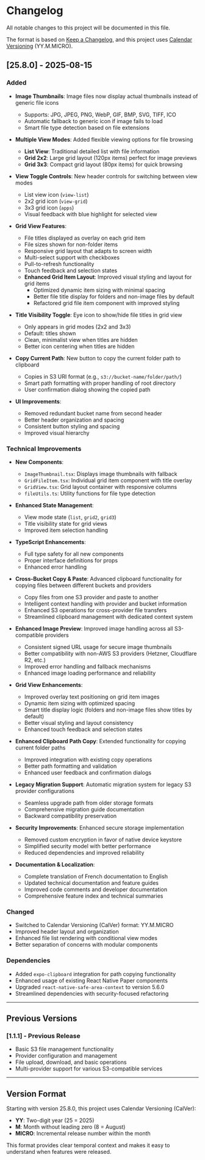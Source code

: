 # Changelog

All notable changes to this project will be documented in this file.

The format is based on [Keep a Changelog](https://keepachangelog.com/en/1.0.0/),
and this project uses [Calendar Versioning](https://calver.org/) (YY.M.MICRO).

## [25.8.0] - 2025-08-15

### Added
- **Image Thumbnails**: Image files now display actual thumbnails instead of generic file icons
  - Supports: JPG, JPEG, PNG, WebP, GIF, BMP, SVG, TIFF, ICO
  - Automatic fallback to generic icon if image fails to load
  - Smart file type detection based on file extensions

- **Multiple View Modes**: Added flexible viewing options for file browsing
  - **List View**: Traditional detailed list with file information
  - **Grid 2x2**: Large grid layout (120px items) perfect for image previews
  - **Grid 3x3**: Compact grid layout (80px items) for quick browsing

- **View Toggle Controls**: New header controls for switching between view modes
  - List view icon (`view-list`)
  - 2x2 grid icon (`view-grid`) 
  - 3x3 grid icon (`apps`)
  - Visual feedback with blue highlight for selected view

- **Grid View Features**:
  - File titles displayed as overlay on each grid item
  - File sizes shown for non-folder items
  - Responsive grid layout that adapts to screen width
  - Multi-select support with checkboxes
  - Pull-to-refresh functionality
  - Touch feedback and selection states
  - **Enhanced Grid Item Layout**: Improved visual styling and layout for grid items
    - Optimized dynamic item sizing with minimal spacing
    - Better file title display for folders and non-image files by default
    - Refactored grid file item component with improved styling

- **Title Visibility Toggle**: Eye icon to show/hide file titles in grid view
  - Only appears in grid modes (2x2 and 3x3)
  - Default: titles shown
  - Clean, minimalist view when titles are hidden
  - Better icon centering when titles are hidden

- **Copy Current Path**: New button to copy the current folder path to clipboard
  - Copies in S3 URI format (e.g., `s3://bucket-name/folder/path/`)
  - Smart path formatting with proper handling of root directory
  - User confirmation dialog showing the copied path

- **UI Improvements**:
  - Removed redundant bucket name from second header
  - Better header organization and spacing
  - Consistent button styling and spacing
  - Improved visual hierarchy

### Technical Improvements
- **New Components**:
  - `ImageThumbnail.tsx`: Displays image thumbnails with fallback
  - `GridFileItem.tsx`: Individual grid item component with title overlay
  - `GridView.tsx`: Grid layout container with responsive columns
  - `fileUtils.ts`: Utility functions for file type detection

- **Enhanced State Management**:
  - View mode state (`list`, `grid2`, `grid3`)
  - Title visibility state for grid views
  - Improved item selection handling

- **TypeScript Enhancements**:
  - Full type safety for all new components
  - Proper interface definitions for props
  - Enhanced error handling

- **Cross-Bucket Copy & Paste**: Advanced clipboard functionality for copying files between different buckets and providers
  - Copy files from one S3 provider and paste to another
  - Intelligent context handling with provider and bucket information
  - Enhanced S3 operations for cross-provider file transfers
  - Streamlined clipboard management with dedicated context system

- **Enhanced Image Preview**: Improved image handling across all S3-compatible providers
  - Consistent signed URL usage for secure image thumbnails
  - Better compatibility with non-AWS S3 providers (Hetzner, Cloudflare R2, etc.)
  - Improved error handling and fallback mechanisms
  - Enhanced image loading performance and reliability

- **Grid View Enhancements**:
  - Improved overlay text positioning on grid item images
  - Dynamic item sizing with optimized spacing
  - Smart title display logic (folders and non-image files show titles by default)
  - Better visual styling and layout consistency
  - Enhanced touch feedback and selection states

- **Enhanced Clipboard Path Copy**: Extended functionality for copying current folder paths
  - Improved integration with existing copy operations
  - Better path formatting and validation
  - Enhanced user feedback and confirmation dialogs

- **Legacy Migration Support**: Automatic migration system for legacy S3 provider configurations
  - Seamless upgrade path from older storage formats
  - Comprehensive migration guide documentation
  - Backward compatibility preservation

- **Security Improvements**: Enhanced secure storage implementation
  - Removed custom encryption in favor of native device keystore
  - Simplified security model with better performance
  - Reduced dependencies and improved reliability

- **Documentation & Localization**:
  - Complete translation of French documentation to English
  - Updated technical documentation and feature guides
  - Improved code comments and developer documentation
  - Comprehensive feature index and technical summaries

### Changed
- Switched to Calendar Versioning (CalVer) format: YY.M.MICRO
- Improved header layout and organization
- Enhanced file list rendering with conditional view modes
- Better separation of concerns with modular components

### Dependencies
- Added `expo-clipboard` integration for path copying functionality
- Enhanced usage of existing React Native Paper components
- Upgraded `react-native-safe-area-context` to version 5.6.0
- Streamlined dependencies with security-focused refactoring

---

## Previous Versions

### [1.1.1] - Previous Release
- Basic S3 file management functionality
- Provider configuration and management
- File upload, download, and basic operations
- Multi-provider support for various S3-compatible services

---

## Version Format

Starting with version 25.8.0, this project uses Calendar Versioning (CalVer):
- **YY**: Two-digit year (25 = 2025)
- **M**: Month without leading zero (8 = August) 
- **MICRO**: Incremental release number within the month

This format provides clear temporal context and makes it easy to understand when features were released.